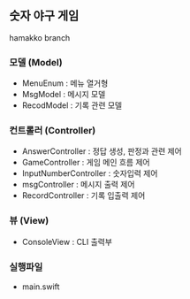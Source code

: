 ## 숫자 야구 게임
hamakko branch

### 모델 (Model)
- MenuEnum : 메뉴 열거형
- MsgModel : 메시지 모델
- RecodModel : 기록 관련 모델

### 컨트롤러 (Controller)
- AnswerController : 정답 생성, 판정과 관련 제어
- GameController : 게임 메인 흐름 제어
- InputNumberController : 숫자입력 제어
- msgController : 메시지 출력 제어
- RecordController :  기록 입출력 제어

### 뷰 (View)
- ConsoleView : CLI 출력부

### 실행파일
- main.swift